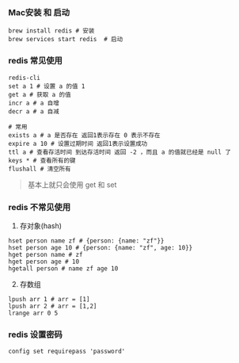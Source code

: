 ### Mac安装 和 启动
```shell
brew install redis # 安装  
brew services start redis  # 启动
```


### redis 常见使用
```shell
redis-cli
set a 1 # 设置 a 的值 1
get a # 获取 a 的值
incr a # a 自增
decr a # a 自减

# 常用
exists a # a 是否存在 返回1表示存在 0 表示不存在
expire a 10 # 设置过期时间 返回1表示设置成功
ttl a # 查看存活时间 到达存活时间 返回 -2 ，而且 a 的值就已经是 null 了
keys * # 查看所有的键
flushall # 清空所有
```

> 基本上就只会使用 get 和 set


### redis 不常见使用
1. 存对象(hash)
```shell
hset person name zf # {person: {name: "zf"}}
hset person age 10 # {person: {name: "zf", age: 10}}
hget person name # zf
hget person age # 10
hgetall person # name zf age 10
```

2. 存数组
```shell
lpush arr 1 # arr = [1]
lpush arr 2 # arr = [1,2]
lrange arr 0 5
```


### redis 设置密码
```
config set requirepass 'password'
```